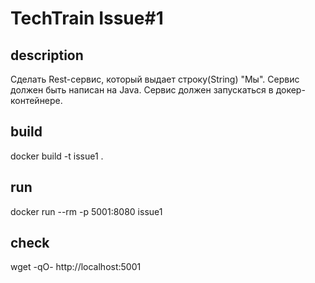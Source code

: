 # TechTrain Issue#1

## description

Сделать Rest-сервис, который выдает строку(String) "Мы".
Сервис должен быть написан на Java.
Сервис должен запускаться в докер-контейнере.

## build

docker build -t issue1 .

## run

docker run --rm -p 5001:8080 issue1

## check

wget -qO- http://localhost:5001
